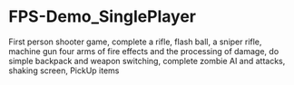 # FPS-Demo_SinglePlayer
First person shooter game, complete a rifle, flash ball, a sniper rifle, machine gun four arms of fire effects and the processing of damage, do simple backpack and weapon switching, complete zombie AI and attacks, shaking screen, PickUp items
